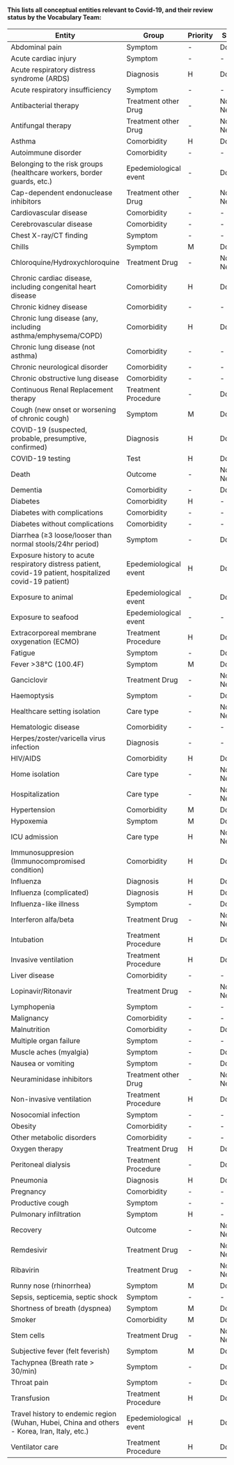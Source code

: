 #### This lists all conceptual entities relevant to Covid-19, and their review status by the Vocabulary Team:

Entity|Group|Priority|Status
|---|---|---|---|
Abdominal pain|Symptom|-|Done
Acute cardiac injury|Symptom|-|-
Acute respiratory distress syndrome (ARDS)|Diagnosis|H|Done
Acute respiratory insufficiency|Symptom|-|-
Antibacterial therapy|Treatment other Drug|-|Not Needed
Antifungal therapy|Treatment other Drug|-|Not Needed
Asthma|Comorbidity|H|Done
Autoimmune disorder|Comorbidity|-|-
Belonging to the risk groups (healthcare workers, border guards, etc.)|Epedemiological event|-|Done
Cap-dependent endonuclease inhibitors|Treatment other Drug|-|Not Needed
Cardiovascular disease|Comorbidity|-|-
Cerebrovascular disease|Comorbidity|-|-
Chest X-ray/CT finding|Symptom|-|-
Chills|Symptom|M|Done
Chloroquine/Hydroxychloroquine|Treatment Drug|-|Not Needed
Chronic cardiac disease, including congenital heart disease|Comorbidity|H|Done
Chronic kidney disease|Comorbidity|-|-
Chronic lung disease (any, including asthma/emphysema/COPD)|Comorbidity|H|Done
Chronic lung disease (not asthma)|Comorbidity|-|-
Chronic neurological disorder|Comorbidity|-|-
Chronic obstructive lung disease|Comorbidity|-|-
Continuous Renal Replacement therapy|Treatment Procedure|-|Done
Cough (new onset or worsening of chronic cough)|Symptom|M|Done
COVID-19 (suspected, probable, presumptive, confirmed)|Diagnosis|H|Done
COVID-19 testing|Test|H|Done
Death|Outcome|-|Not Needed
Dementia|Comorbidity|-|Done
Diabetes|Comorbidity|H|-
Diabetes with complications|Comorbidity|-|-
Diabetes without complications|Comorbidity|-|-
Diarrhea (≥3 loose/looser than normal stools/24hr period)|Symptom|-|Done
Exposure history to acute respiratory distress patient, covid-19 patient, hospitalized covid-19 patient)|Epedemiological event|H|Done
Exposure to animal|Epedemiological event|-|Done
Exposure to seafood|Epedemiological event|-|-
Extracorporeal membrane oxygenation (ECMO)|Treatment Procedure|H|Done
Fatigue|Symptom|-|Done
Fever >38°C (100.4F)|Symptom|M|Done
Ganciclovir|Treatment Drug|-|Not Needed
Haemoptysis|Symptom|-|Done
Healthcare setting isolation|Care type|-|Not Needed
Hematologic disease|Comorbidity|-|-
Herpes/zoster/varicella virus infection|Diagnosis|-|-
HIV/AIDS|Comorbidity|H|Done
Home isolation|Care type|-|Not Needed
Hospitalization|Care type|-|Not Needed
Hypertension|Comorbidity|M|Done
Hypoxemia|Symptom|M|Done
ICU admission|Care type|H|Not Needed
Immunosuppresion (Immunocompromised condition)|Comorbidity|H|Done
Influenza|Diagnosis|H|Done
Influenza (complicated)|Diagnosis|H|Done
Influenza-like illness|Symptom|-|Done
Interferon alfa/beta|Treatment Drug|-|Not Needed
Intubation|Treatment Procedure|H|Done
Invasive ventilation|Treatment Procedure|H|Done
Liver disease|Comorbidity|-|-
Lopinavir/Ritonavir|Treatment Drug|-|Not Needed
Lymphopenia|Symptom|-|-
Malignancy|Comorbidity|-|-
Malnutrition|Comorbidity|-|Done
Multiple organ failure|Symptom|-|-
Muscle aches (myalgia)|Symptom|-|Done
Nausea or vomiting|Symptom|-|Done
Neuraminidase inhibitors|Treatment other Drug|-|Not Needed
Non-invasive ventilation|Treatment Procedure|H|Done
Nosocomial infection|Symptom|-|-
Obesity|Comorbidity|-|-
Other metabolic disorders|Comorbidity|-|-
Oxygen therapy|Treatment Drug|H|Done
Peritoneal dialysis|Treatment Procedure|-|Done
Pneumonia|Diagnosis|H|Done
Pregnancy|Comorbidity|-|-
Productive cough|Symptom|-|-
Pulmonary infiltration|Symptom|H|-
Recovery|Outcome|-|Not Needed
Remdesivir|Treatment Drug|-|Not Needed
Ribavirin|Treatment Drug|-|Not Needed
Runny nose (rhinorrhea)|Symptom|M|Done
Sepsis, septicemia, septic shock|Symptom|-|-
Shortness of breath (dyspnea)|Symptom|M|Done
Smoker|Comorbidity|M|Done
Stem cells|Treatment Drug|-|Not Needed
Subjective fever (felt feverish)|Symptom|M|Done
Tachypnea (Breath rate > 30/min)|Symptom|-|Done
Throat pain|Symptom|-|Done
Transfusion|Treatment Procedure|H|Done
Travel history to endemic region (Wuhan, Hubei, China and others - Korea, Iran, Italy, etc.)|Epedemiological event|H|Done
Ventilator care|Treatment Procedure|H|Done

